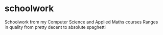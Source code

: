 # schoolwork
Schoolwork from my Computer Science and Applied Maths courses
Ranges in quality from pretty decent to absolute spaghetti

